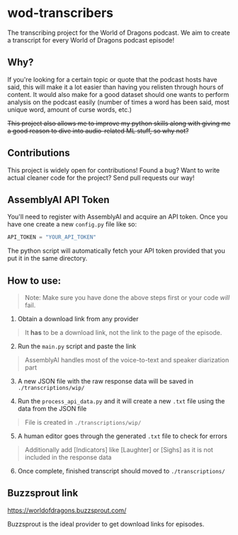 # wod-transcribers
The transcribing project for the World of Dragons podcast. We aim to create a transcript for every World of Dragons podcast episode!

## Why?

If you're looking for a certain topic or quote that the podcast hosts have said, this will make it a lot easier than having you relisten through hours of content. It would also make for a good dataset should one wants to perform analysis on the podcast easily (number of times a word has been said, most unique word, amount of curse words, etc.)

~~This project also allows me to improve my python skills along with giving me a good reason to dive into audio-related ML stuff, so why not?~~

## Contributions

This project is widely open for contributions! Found a bug? Want to write actual cleaner code for the project? Send pull requests our way!

## AssemblyAI API Token

You'll need to register with AssemblyAI and acquire an API token. Once you have one create a new `config.py` file like so:

```py
API_TOKEN = "YOUR_API_TOKEN"
```

 The python script will automatically fetch your API token provided that you put it in the same directory.

## How to use:

> Note: Make sure you have done the above steps first or your code *will* fail.

1. Obtain a download link from any provider
> It **has** to be a download link, not the link to the page of the episode.

2. Run the `main.py` script and paste the link
> AssemblyAI handles most of the voice-to-text and speaker diarization part

3. A new JSON file with the raw response data will be saved in `./transcriptions/wip/`

4. Run the `process_api_data.py` and it will create a new `.txt` file using the data from the JSON file
> File is created in `./transcriptions/wip/`

5. A human editor goes through the generated `.txt` file to check for errors
> Additionally add [Indicators] like [Laughter] or [Sighs] as it is not included in the response data 

6. Once complete, finished transcript should moved to `./transcriptions/`

## Buzzsprout link
https://worldofdragons.buzzsprout.com/

Buzzsprout is the ideal provider to get download links for episodes.